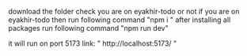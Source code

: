 

download the folder
check you are on eyakhir-todo or not
if you are on eyakhir-todo then run following command
"npm i "
after installing all packages run following command
"npm run dev"

it will run on port 5173
link: " http://localhost:5173/ "